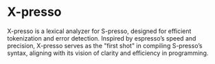# X-presso
X-presso is a lexical analyzer for S-presso, designed for efficient tokenization and error detection. Inspired by espresso’s speed and precision, X-presso serves as the "first shot" in compiling S-presso’s syntax, aligning with its vision of clarity and efficiency in programming.
